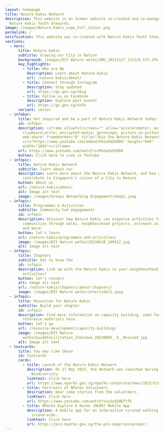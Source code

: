```yaml
---
layout: homepage
title: Nature Kakis Network
description: This website is an Isomer website co-created and co-managed with
  Nature Kakis Youth Stewards.
image: /images/Nature_Kakis_Logo_Full_Colour.png
permalink: /
notification: This website was co-created with Nature Kakis Youth Stewards.
sections:
  - hero:
      title: Nature Kakis
      subtitle: Growing our City in Nature
      background: /images/DIY Nature walks/IMG_20231127_131219_573.JPG
      key_highlights:
        - title: Who are We
          description: Learn about Nature Kakis
          url: /nature-kakis/about/
        - title: Connect through Instagram
          description: Stay updated
          url: https://go.gov.sg/nkig
        - title: Follow us on Facebook
          description: Explore past events
          url: https://go.gov.sg/nkfb
      variant: center
  - infobar:
      title: Get inspired and be a part of Nature Kakis Network today!
      id: infobar
      description: <iframe allowfullscreen="" allow="accelerometer; autoplay;
        clipboard-write; encrypted-media; gyroscope; picture-in-picture;
        web-share" frameborder="0" title="Join the Nature Kakis Network Today"
        src="https://www.youtube.com/embed/Pm1aSm5X9DQ" height="640"
        width="100%"></iframe>
      url: https://www.youtube.com/watch?v=Pm1aSm5X9DQ
      button: Click here to view in YouTube
  - infopic:
      title: Nature Kakis Network
      subtitle: learn about our
      description: Learn more about the Nature Kakis Network, and how communities can
        contribute to Singapore’s vision of a City in Nature.
      button: About us
      url: /nature-kakis/about/
      alt: Image alt text
      image: /images/Groups Networking Engagement/nkwp1.jpeg
  - infopic:
      title: Programmes & Activities
      subtitle: Community-led engagements
      id: infopic
      description: Discover how Nature Kakis can organise activities for their
        communities through walks, neighbourhood projects, outreach initiatives,
        and more!
      button: let's learn
      url: /nature-kakis/programmes-and-activities/
      image: /images/DIY Nature walks/20230610_100522.jpg
      alt: Image alt text
  - infopic:
      title: Chapters
      subtitle: Get to know the
      id: infopic
      description: Link up with the Nature Kakis in your neighbourhood and join their
        activities!
      button: let's connect
      alt: Image alt text
      url: /nature-kakis/chapters/about-chapters/
      image: /images/DIY Nature walks/intertidal2.jpeg
  - infopic:
      title: Resources for Nature Kakis
      subtitle: Build your chapter
      id: infopic
      description: Find more information on capacity building, seed funding, and
        reference materials here.
      button: let's go
      url: /resource-development/capacity-building/
      image: /images/DIY Nature
        walks/GuideFacilitation_ChekJawa_20230805__6__Resized.jpg
      alt: Image alt text
  - textcards:
      title: You may like these
      id: textcards
      cards:
        - title: Launch of the Nature Kakis Network
          description: On 27 May 2023, the Network was launched during the Festival of
            Biodiversity.
          linktext: Click here
          url: https://www.nparks.gov.sg/nparks-corporate/news/2023/5/new-nparks-initiatives-to-strengthen-ecological-connectivity-and-encourage-community-stewardship-to-further-city-in-nature-vision
        - title: Portraits of NParks Volunteers
          description: Hear some stories from the volunteers.
          linktext: Click here
          url: https://www.youtube.com/watch?v=LGcQjWEftfk
        - title: NParks Explore A Route (NEAR) Mobile App
          description: A mobile app for an interactive curated walking experience
            island-wide.
          linktext: Click here
          url: https://pcn.nparks.gov.sg/the-pcn-experience/near/
---
```

